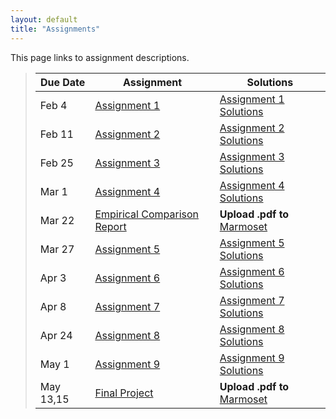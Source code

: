 ```yaml
---
layout: default
title: "Assignments"
---
```


This page links to assignment descriptions.

> Due Date |                Assignment                                | Solutions                                               |
> -------- | -------------------------------------------------------- | ------------------------------------------------------- |
> Feb 4    | [Assignment 1](../assign/assign01.html)                  | [Assignment 1 Solutions](../assign/sol/assign01sol.pdf) |
> Feb 11   | [Assignment 2](../assign/assign02.html)                  | [Assignment 2 Solutions](../assign/sol/assign02sol.pdf) |
> Feb 25   | [Assignment 3](../assign/assign03.html)                  | [Assignment 3 Solutions](../assign/sol/assign03sol.pdf) |
> Mar 1    | [Assignment 4](../assign/assign04.html)                  | [Assignment 4 Solutions](../assign/sol/assign04sol.pdf) |
> Mar 22   | [Empirical Comparison Report](../assign/emp_comp.html)   | **Upload .pdf to** [Marmoset](https://cs.ycp.edu/marmoset/login) |
> Mar 27   | [Assignment 5](../assign/assign05.html)                  | [Assignment 5 Solutions](../assign/sol/assign05sol.pdf) |
> Apr 3    | [Assignment 6](../assign/assign06.html)                  | [Assignment 6 Solutions](../assign/sol/assign06sol.pdf) |
> Apr 8    | [Assignment 7](../assign/assign07.html)                  | [Assignment 7 Solutions](../assign/sol/assign07sol.pdf) |
> Apr 24   | [Assignment 8](../assign/assign08.html)                  | [Assignment 8 Solutions](../assign/sol/assign08sol.pdf) |
> May 1    | [Assignment 9](../assign/assign09.html)                  | [Assignment 9 Solutions](../assign/sol/assign09sol.pdf) |
> May 13,15| [Final Project](../assign/finalproj.html)                | **Upload .pdf to** [Marmoset](https://cs.ycp.edu/marmoset/login) |
